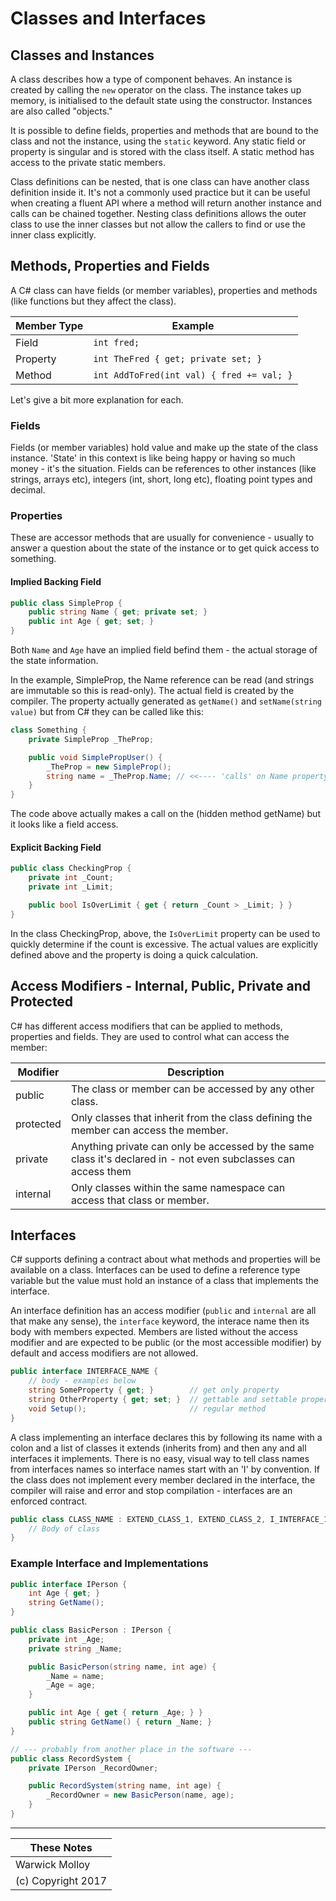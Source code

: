 # Classes and Interfaces

## Classes and Instances

A class describes how a type of component behaves.  An instance is created by calling the `new` operator on the class.
The instance takes up memory, is initialised to the default state using the constructor.  Instances are also called "objects."

It is possible to define fields, properties and methods that are bound to the class and not the instance, using the `static` keyword.
Any static field or property is singular and is stored with the class itself.  A static method has access to the private static
members.

Class definitions can be nested, that is one class can have another class definition inside it.  It's not a commonly used
practice but it can be useful when creating a fluent API where a method will return another instance and calls can be
chained together.  Nesting class definitions allows the outer class to use the inner classes but not allow the callers
to find or use the inner class explicitly.

## Methods, Properties and Fields

A C# class can have fields (or member variables), properties and methods (like functions but they affect the class).

| Member Type | Example |
|--------|---------|
| Field | `int fred;` |
| Property | `int TheFred { get; private set; }` |
| Method | `int AddToFred(int val) { fred += val; }` |

Let's give a bit more explanation for each.

### Fields
Fields (or member variables) hold value and make up the state of the class instance.
'State' in this context is like being happy or having so much money - it's the situation.
Fields can be references to other instances (like strings, arrays etc), integers (int, short, long etc), floating point types and  decimal.

### Properties
These are accessor methods that are usually for convenience - usually to answer a question about the state of the instance or to get quick access to something.

#### Implied Backing Field
```cs
public class SimpleProp {
    public string Name { get; private set; }
    public int Age { get; set; }
}
```
Both `Name` and `Age` have an implied field befind them - the actual storage of the state information.

In the example, SimpleProp, the Name reference can be read (and strings are immutable so this is read-only).
The actual field is created by the compiler.  The property actually generated as `getName()` and `setName(string value)` but from C#
they can be called like this:
```cs
class Something {
    private SimpleProp _TheProp;

    public void SimplePropUser() {
        _TheProp = new SimpleProp();
        string name = _TheProp.Name; // <<---- 'calls' on Name property
    }
}
```
The code above actually makes a call on the (hidden method getName) but it looks like a field access.

#### Explicit Backing Field
```cs
public class CheckingProp {
    private int _Count;
    private int _Limit;

    public bool IsOverLimit { get { return _Count > _Limit; } }
}
```

In the class CheckingProp, above, the `IsOverLimit` property can be used to quickly determine if the count
is excessive.  The actual values are explicitly defined above and the property is doing a quick
calculation.

## Access Modifiers - Internal, Public, Private and Protected

C# has different access modifiers that can be applied to methods, properties and fields.
They are used to control what can access the member:

| Modifier | Description |
|----------|-------------|
| public   | The class or member can be accessed by any other class. |
| protected | Only classes that inherit from the class defining the member can access the member. |
| private  | Anything private can only be accessed by the same class it's declared in - not even subclasses can access them |
| internal | Only classes within the same namespace can access that class or member. |


## Interfaces
C# supports defining a contract about what methods and properties will be available on a class.
Interfaces can be used to define a reference type variable but the value must hold an instance of a class that
implements the interface.

An interface definition has an access modifier (`public` and `internal` are all that make any sense),
the `interface` keyword, the interace name then its body with members expected.  Members are listed
without the access modifier and are expected to be public (or the most accessible modifier) by default
and access modifiers are not allowed.

```cs
public interface INTERFACE_NAME {
    // body - examples below
    string SomeProperty { get; }        // get only property
    string OtherProperty { get; set; }  // gettable and settable property
    void Setup();                       // regular method
}
```

A class implementing an interface declares this by following its name with a colon and a list of
classes it extends (inherits from) and then any and all interfaces it implements.  There is no easy,
visual way to tell class names from interfaces names so interface names start with an 'I' by convention.
If the class does not implement every member declared in the interface, the compiler will raise
and error and stop compilation - interfaces are an enforced contract.

```cs
public class CLASS_NAME : EXTEND_CLASS_1, EXTEND_CLASS_2, I_INTERFACE_1, I_INTERFACE_2 {
    // Body of class
}
```

### Example Interface and Implementations

```cs
public interface IPerson {
    int Age { get; }
    string GetName();
}

public class BasicPerson : IPerson {
    private int _Age;
    private string _Name;

    public BasicPerson(string name, int age) {
        _Name = name;
        _Age = age;
    }

    public int Age { get { return _Age; } }
    public string GetName() { return _Name; }
}

// --- probably from another place in the software ---
public class RecordSystem {
    private IPerson _RecordOwner;

    public RecordSystem(string name, int age) {
        _RecordOwner = new BasicPerson(name, age);
    }
}
```

----
| These Notes         |
|---------------------|
| Warwick Molloy      |
| (c) Copyright 2017  |
